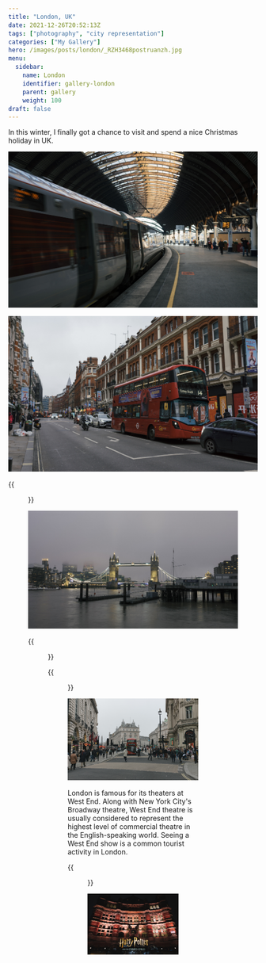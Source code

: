```yaml
---
title: "London, UK"
date: 2021-12-26T20:52:13Z
tags: ["photography", "city representation"]
categories: ["My Gallery"]
hero: /images/posts/london/_RZH3468postruanzh.jpg
menu:
  sidebar:
    name: London
    identifier: gallery-london
    parent: gallery
    weight: 100
draft: false
---
```


In this winter, I finally got a chance to visit and spend a nice Christmas holiday in UK.

<!-- more -->

![](_RZH3468postruanzh.jpg)

![](_RZH3518postruanzh.jpg)

{{<figure src="_RZH3606postruanzh.jpg" caption="Trafalgar Square">}}

![](_RZH3718postruanzh.jpg)

{{<figure src="_RZH3710postruanzh.jpg" caption="Tower Bridge">}}

{{<figure src="DSC01785postruanzh.jpg" caption="Christmas at Regent Street">}}

![](_RZH3814postruanzh.jpg)

London is famous for its theaters at West End. Along with New York City's Broadway theatre, West End theatre is usually considered to represent the highest level of commercial theatre in the English-speaking world. Seeing a West End show is a common tourist activity in London.

{{<figure src="DSC01796postruanzh.jpg" width="500" caption="London musicals at West End">}}

![](DSC01808postruanzh.jpg)

